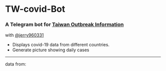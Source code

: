 # TW-covid-Bot
### A Telegram bot for [Taiwan Outbreak Information](https://t.me/Taiwanepidemic)

with [@jerry960331](https://github.com/jerry960331)



- Displays covid-19 data from different countries.
- Generate picture showing daily cases

---
data from: 
